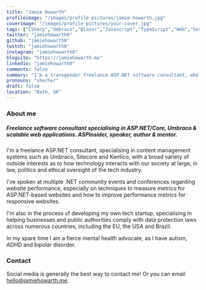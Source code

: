 ```yaml
---
title: "Jamie Howarth"
profileimage: "/images/profile-pictures/jamie-howarth.jpg"
coverimage: "/images/profile-pictures/your-cover.jpg"
tags: ["CSharp","Umbraco","Blazor","Javascript","TypeScript","Web","Serverless","AI","Azure","AWS","Meetup Organiser","Speaking - in person", "Speaking - virtual","Panels"]
twitter: "jamiehowarth0"
github: "jamiehowarth0"
twitch: "jamiehowarth0"
instagram: "jamiehowarth0"
blogsite: "https://jamiehowarth.me"
linkedin: "jamiehowarth0"
comments: false
summary: "I'm a transgender freelance ASP.NET software consultant, who also has autism spectrum disorder (with ADHD & bipolar disorder). Hobbies include politics, psychology, law, mental health advocacy and in my spare time, I do some distance running."
pronouns: "she/her"
draft: false
location: "Bath, UK"
---
```


### About me
##### Freelance software consultant specialising in ASP.NET/Core, Umbraco & scalable web applications. ASPInsider, speaker, author & mentor.

I'm a freelance ASP.NET consultant, specialising in content management systems such as Umbraco, Sitecore and Kentico, with a broad variety of outside interests as to how technology interacts with our society at large, in law, politics and ethical oversight of the tech industry.

I've spoken at multiple .NET community events and conferences regarding website performance, especially on techniques to measure metrics for ASP.NET-based websites and how to improve performance metrics for responsive websites.  

I'm also in the process of developing my own tech startup, specialising in helping businesses and public authorities comply with data protection laws across numerous countries, including the EU, the USA and Brazil. 

In my spare time I am a fierce mental health advocate, as I have autism, ADHD and bipolar disorder.

### Contact

Social media is generally the best way to contact me! Or you can email hello@jamiehowarth.me.